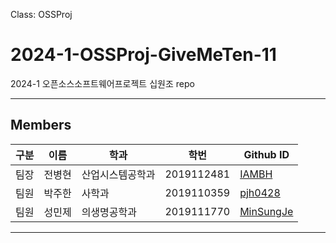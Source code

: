 Class: OSSProj

# 2024-1-OSSProj-GiveMeTen-11
2024-1 오픈소스소프트웨어프로젝트 십원조 repo
<hr>

## Members

|구분|이름|학과|학번|Github ID|
|---|---|---|---|---|
|팀장|전병현|산업시스템공학과|2019112481|[IAMBH](https://github.com/IAMBH)|
|팀원|박주한|사학과|2019110359|[pjh0428](https://github.com/pjh0428)|
|팀원|성민제|의생명공학과|2019111770|[MinSungJe](https://github.com/MinSungJe)|
<hr>
